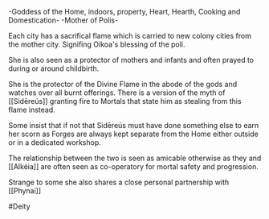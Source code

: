 -Goddess of the Home, indoors, property, Heart, Hearth, Cooking and Domestication-
-Mother of Polis-

Each city has a sacrifical flame which is carried to new colony cities from the mother city. Signifing Oikoa's blessing of the poli.

She is also seen as a protector of mothers and infants and often prayed to during or around childbirth.

She is the protector of the Divine Flame in the abode of the gods and watches over all burnt offerings. There is a version of the myth of [[Sidēreús]] granting fire to Mortals that state him as stealing from this flame instead.

Some insist that if not that Sidēreús must have done something else to earn her scorn as Forges are always kept separate from the Home either outside or in a dedicated workshop.

The relationship between the two is seen as amicable otherwise as they and [[Alkéia]] are often seen as co-operatory for mortal safety and progression.

Strange to some she also shares a close personal partnership with [[Phynai]]

#Deity


